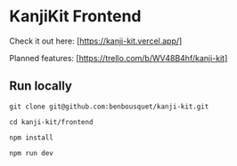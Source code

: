 # KanjiKit Frontend

Check it out here: [https://kanji-kit.vercel.app/]

Planned features: [https://trello.com/b/WV48B4hf/kanji-kit]

## Run locally

```git clone git@github.com:benbousquet/kanji-kit.git```

```cd kanji-kit/frontend```

```npm install```

```npm run dev```

##